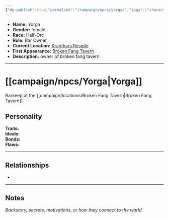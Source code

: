 ```yaml
---
{"dg-publish":true,"permalink":"/campaign/npcs/yorga/","tags":["character","npc"],"noteIcon":"","created":"2025-10-26T12:33:25.219-07:00","updated":"2025-10-27T16:39:12.230-07:00"}
---
```



<p><span><ul>
<li dir="auto"><strong>Name:</strong> Yorga</li>
<li dir="auto"><strong>Gender:</strong> female</li>
<li dir="auto"><strong>Race:</strong> Half-Orc</li>
<li dir="auto"><strong>Role:</strong> Bar Owner</li>
<li dir="auto"><strong>Current Location:</strong> <a data-tooltip-position="top" aria-label="campaign/locations/Kragthars Respite.md" data-href="campaign/locations/Kragthars Respite.md" href="campaign/locations/Kragthars Respite.md" class="internal-link" target="_blank" rel="noopener nofollow">Kragthars Respite</a></li>
<li dir="auto"><strong>First Appearance:</strong> <a data-tooltip-position="top" aria-label="campaign/locations/Broken Fang Tavern.md" data-href="campaign/locations/Broken Fang Tavern.md" href="campaign/locations/Broken Fang Tavern.md" class="internal-link" target="_blank" rel="noopener nofollow">Broken Fang Tavern</a></li>
<li dir="auto"><strong>Description:</strong> owner of broken fang tavern</li>
</ul></span></p>

---

# [[campaign/npcs/Yorga\|Yorga]]
Barkeep at the [[campaign/locations/Broken Fang Tavern\|Broken Fang Tavern]] 

## Personality
**Traits:**  
**Ideals:**  
**Bonds:**  
**Flaws:**  

---

## Relationships
- 

---

## Notes
*Backstory, secrets, motivations, or how they connect to the world.*